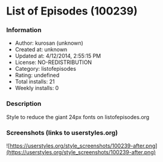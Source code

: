# List of Episodes (100239)

### Information
- Author: kurosan (unknown)
- Created at: unknown
- Updated at: 4/12/2014, 2:55:15 PM
- License: NO-REDISTRIBUTION
- Category: listofepisodes
- Rating: undefined
- Total installs: 21
- Weekly installs: 0


### Description
Style to reduce the giant 24px fonts on listofepisodes.org


### Screenshots (links to userstyles.org)
![https://userstyles.org/style_screenshots/100239-after.png](https://userstyles.org/style_screenshots/100239-after.png)


